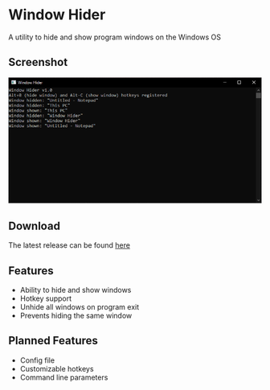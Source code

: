 # Window Hider
A utility to hide and show program windows on the Windows OS

## Screenshot
![Window Hider](screenshot.png?raw=true "Window Hider")

## Download
The latest release can be found [here](https://github.com/deobfuscate/Window-Hider/releases)

## Features
* Ability to hide and show windows
* Hotkey support
* Unhide all windows on program exit
* Prevents hiding the same window

## Planned Features
* Config file
* Customizable hotkeys
* Command line parameters

